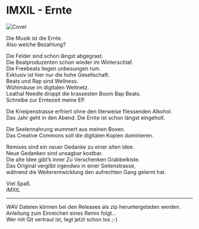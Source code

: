 # IMXIL - Ernte

![Cover](https://github.com/Stuhrblick/IMXIL_Ernte/raw/master/cover_small.jpg)

Die Musik ist die Ernte.  
Also welche Bezahlung?  

Die Felder sind schon längst abgegrast.  
Die Beatproduzenten schon wieder im Winterschlaf.  
Die Freebeats liegen unbesungen rum.  
Exklusiv ist hier nur die hohe Gesellschaft.  
Beats und Rap sind Wellness.  
Wühlmäuse im digitalen Weltnetz.  
Leathal Needle droppt die krassesten Boom Bap Beats.  
Schreibe zur Erntezeit meine EP.  

Die Kneipenstrasse erfriert ohne den literweise fliessenden Alkohol.  
Das Jahr geht in den Abend. Die Ernte ist schon längst eingeholt.  

Die Seelennahrung wummert aus meinen Boxen.  
Das Creative Commons soll die digitalen Kopien dominieren.  

Remixes sind ein neuer Gedanke zu einer alten Idee.  
Neue Gedanken sind unsagbar kostbar.  
Die alte Idee gibt’s inner Zu Verschenken Grabbelkiste.  
Das Original vergilbt irgendwo in einer Seitenstrasse,  
während die Weiterentwicklung den aufrechten Gang gelernt hat.  

Viel Spaß.  
IMXIL

----

WAV Dateien können bei den Releases als zip heruntergeladen werden.
Anleitung zum Einreichen eines Remix folgt...  
Wer mit Git vertraut ist, legt jetzt schon los ;-)
